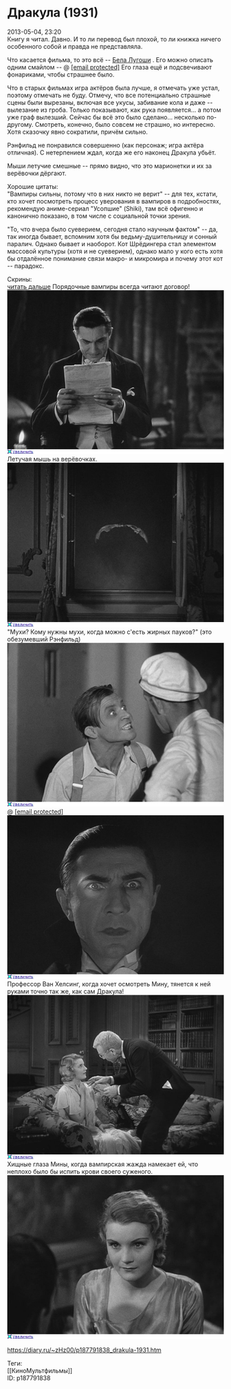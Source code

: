Дракула (1931)
===============

   
 2013-05-04, 23:20   
  Книгу я читал. Давно. И то ли перевод был плохой, то ли книжка ничего особенного собой и правда не представляла.   
   
 Что касается фильма, то это всё --  [Бела Лугоши](https://ru.wikipedia.org/wiki/%D0%93%D1%80%D0%B0%D1%84_%D1%84%D0%BE%D0%BD_%D0%97%D0%BD%D0%B0%D0%BA)  . Его можно описать одним смайлом -- @  [[email protected]](/cdn-cgi/l/email-protection)  Его глаза ещё и подсвечивают фонариками, чтобы страшнее было.   
   
 Что в старых фильмах игра актёров была лучше, я отмечать уже устал, поэтому отмечать не буду. Отмечу, что все потенциально страшные сцены были вырезаны, включая все укусы, забивание кола и даже -- вылезание из гроба. Только показывают, как рука появляется... а потом уже граф вылезший. Сейчас бы всё это было сделано... несколько по-другому. Смотреть, конечно, было совсем не страшно, но интересно. Хотя сказочку явно сократили, причём сильно.   
   
 Рэнфильд не понравился совершенно (как персонаж; игра актёра отличная). С нетерпением ждал, когда же его наконец Дракула убьёт.   
   
 Мыши летучие смешные -- прямо видно, что это марионетки и их за верёвочки дёргают.   
   
 Хорошие цитаты:   
 "Вампиры сильны, потому что в них никто не верит" -- для тех, кстати, кто хочет посмотреть процесс уверования в вампиров в подробностях, рекомендую аниме-сериал "Усопшие" (Shiki), там всё офигенно и канонично показано, в том числе с социальной точки зрения.   
   
 "То, что вчера было суеверием, сегодня стало научным фактом" -- да, так иногда бывает, вспомним хотя бы ведьму-душительницу и сонный паралич. Однако бывает и наоборот. Кот Шрёдингера стал элементом массовой культуры (хотя и не суеверием), однако мало у кого есть хотя бы отдалённое понимание связи макро- и микромира и почему этот кот -- парадокс.   
   
 Скрины:   
  [читать дальше](https://zHz00.diary.ru/p187791838.htm?index=1#linkmore187791838m1)     Порядочные вампиры всегда читают договор!   
  [![](pics/d8c7b5e639d3t.jpg)](http://radikal.ru/F/s42.radikal.ru/i096/1305/e5/d8c7b5e639d3.png)    
 Летучая мышь на верёвочках.   
  [![](pics/83b2a1b4bb7dt.jpg)](http://radikal.ru/F/s52.radikal.ru/i136/1305/5b/83b2a1b4bb7d.png)    
 "Мухи? Кому нужны мухи, когда можно с'есть жирных пауков?" (это обезумевший Рэнфильд)   
  [![](pics/1ff9a38614cat.jpg)](http://radikal.ru/F/i019.radikal.ru/1305/7b/1ff9a38614ca.png)    
 @  [[email protected]](/cdn-cgi/l/email-protection)    
  [![](pics/372a24a8012et.jpg)](http://radikal.ru/F/s47.radikal.ru/i115/1305/02/372a24a8012e.png)    
 Профессор Ван Хелсинг, когда хочет осмотреть Мину, тянется к ней руками точно так же, как сам Дракула!   
  [![](pics/2921aa0b7fc6t.jpg)](http://radikal.ru/F/s54.radikal.ru/i143/1305/de/2921aa0b7fc6.png)    
 Хищные глаза Мины, когда вампирская жажда намекает ей, что неплохо было бы испить крови своего суженого.   
  [![](pics/ba4cf648e3dct.jpg)](http://radikal.ru/F/s017.radikal.ru/i417/1305/a3/ba4cf648e3dc.png)    
      
    
 <https://diary.ru/~zHz00/p187791838_drakula-1931.htm>   
   
 Теги:   
 [[КиноМультфильмы]]   
 ID: p187791838